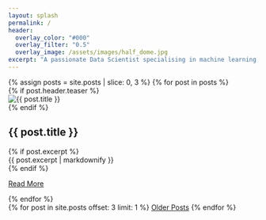 ```yaml
---
layout: splash
permalink: /
header:
  overlay_color: "#000"
  overlay_filter: "0.5"
  overlay_image: /assets/images/half_dome.jpg
excerpt: "A passionate Data Scientist specialising in machine learning, computer vision, and multidisaplinary problems."
---
```


<div class="feature__wrapper">
  {% assign posts = site.posts | slice: 0, 3 %}
  {% for post in posts %}
    <div class="feature__item">
      <div class="archive__item">
        {% if post.header.teaser %}
          <div class="archive__item-teaser">
            <img src="{{ post.header.teaser | relative_url }}" alt="{{ post.title }}">
          </div>
        {% endif %}
        <div class="archive__item-body">
          <h2 class="archive__item-title">{{ post.title }}</h2>
          {% if post.excerpt %}
            <div class="archive__item-excerpt">
              {{ post.excerpt | markdownify }}
            </div>
          {% endif %}
          <p><a href="{{ post.url | relative_url }}" class="btn btn--primary">Read More</a></p>
        </div>
      </div>
    </div>
  {% endfor %}
</div>

<div class="pagination">
  {% for post in site.posts offset: 3 limit: 1 %}
    <a href="/page2/" class="pagination--pager">Older Posts</a>
  {% endfor %}
</div>